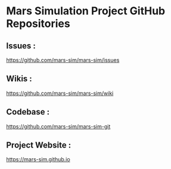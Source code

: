 # Mars Simulation Project GitHub Repositories

## Issues :
https://github.com/mars-sim/mars-sim/issues

## Wikis :
https://github.com/mars-sim/mars-sim/wiki

## Codebase :
https://github.com/mars-sim/mars-sim-git

## Project Website :
https://mars-sim.github.io

